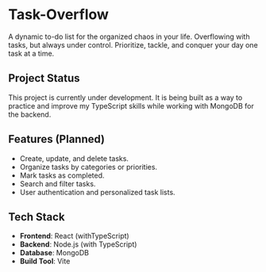 # Task-Overflow

A dynamic to-do list for the organized chaos in your life. Overflowing with tasks, but always under control. Prioritize, tackle, and conquer your day one task at a time.

## Project Status

This project is currently under development. It is being built as a way to practice and improve my TypeScript skills while working with MongoDB for the backend.

## Features (Planned)

- Create, update, and delete tasks.
- Organize tasks by categories or priorities.
- Mark tasks as completed.
- Search and filter tasks.
- User authentication and personalized task lists.

## Tech Stack

- **Frontend**: React (withTypeScript)
- **Backend**: Node.js (with TypeScript)
- **Database**: MongoDB
- **Build Tool**: Vite
